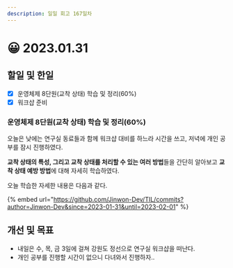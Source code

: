 ```yaml
---
description: 일일 회고 167일차
---
```


# 😀 2023.01.31

## 할일 및 한일&#x20;

* [x] 운영체제 8단원(교착 상태) 학습 및 정리(60%)&#x20;
* [x] 워크샵 준비&#x20;

### 운영체제 8단원(교착 상태) 학습 및 정리(60%)&#x20;

오늘은 낮에는 연구실 동료들과 함께 워크샵 대비를 하느라 시간을 쓰고, 저녁에 개인 공부를 잠시 진행하였다.

**교착 상태의 특성, 그리고 교착 상태를 처리할 수 있는 여러 방법**들을 간단히 알아보고 **교착 상태 예방 방법**에 대해 자세히 학습하였다.

오늘 학습한 자세한 내용은 다음과 같다.

{% embed url="https://github.com/Jinwon-Dev/TIL/commits?author=Jinwon-Dev&since=2023-01-31&until=2023-02-01" %}

## 개선 및 목표&#x20;

* 내일은 수, 목, 금 3일에 걸쳐 강원도 정선으로 연구실 워크샵을 떠난다.&#x20;
* 개인 공부를 진행할 시간이 없으니 다녀와서 진행하자..&#x20;
